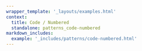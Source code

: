 ```yaml
---
wrapper_template: '_layouts/examples.html'
context:
  title: Code / Numbered
  standalone: patterns_code-numbered
markdown_includes:
  example: '_includes/patterns/code-numbered.html'
---
```

